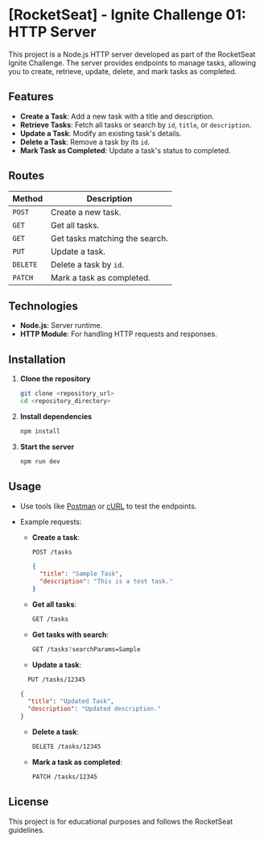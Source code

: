 # [RocketSeat] - Ignite Challenge 01: HTTP Server

This project is a Node.js HTTP server developed as part of the RocketSeat Ignite Challenge. The server provides endpoints to manage tasks, allowing you to create, retrieve, update, delete, and mark tasks as completed.

## Features

- **Create a Task**: Add a new task with a title and description.
- **Retrieve Tasks**: Fetch all tasks or search by `id`, `title`, or `description`.
- **Update a Task**: Modify an existing task's details.
- **Delete a Task**: Remove a task by its `id`.
- **Mark Task as Completed**: Update a task's status to completed.

## Routes

| Method  | Description                           |
|---------|---------------------------------------|
| `POST`  | Create a new task.                    |
| `GET`   | Get all tasks.                        |
| `GET`   | Get tasks matching the search.        |
| `PUT`   | Update a task.                        |
| `DELETE`| Delete a task by `id`.                |
| `PATCH` | Mark a task as completed.             |

## Technologies

- **Node.js**: Server runtime.
- **HTTP Module**: For handling HTTP requests and responses.

## Installation

1. **Clone the repository**
   ```bash
   git clone <repository_url>
   cd <repository_directory>
   ```

2. **Install dependencies**
   ```bash
   npm install
   ```

3. **Start the server**
   ```bash
   npm run dev
   ```

## Usage

- Use tools like [Postman](https://www.postman.com/) or [cURL](https://curl.se/) to test the endpoints.
- Example requests:

  - **Create a task**:
    ```bash
    POST /tasks
    ```

    ```json
    {
      "title": "Sample Task",
      "description": "This is a test task."
    }
    ```

  - **Get all tasks**:
    ```bash
    GET /tasks
    ```

  - **Get tasks with search**:
    ```bash
    GET /tasks?searchParams=Sample
    ```

  - **Update a task**:
  ```bash
    PUT /tasks/12345
    ```  
    
    ```json
    {
      "title": "Updated Task",
      "description": "Updated description."
    }
    ```

  - **Delete a task**:
    ```bash
    DELETE /tasks/12345
    ```

  - **Mark a task as completed**:
    ```bash
    PATCH /tasks/12345
    ```

## License

This project is for educational purposes and follows the RocketSeat guidelines.
